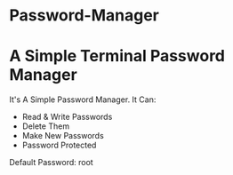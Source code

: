 # Password-Manager
<h1>A Simple Terminal Password Manager</h1>

It's A Simple Password Manager.
It Can:
- Read & Write Passwords
- Delete Them
- Make New Passwords
- Password Protected

Default Password: root
